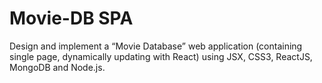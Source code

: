 # Movie-DB SPA
Design and implement a “Movie Database” web application (containing single page, dynamically updating with React) using JSX, CSS3, ReactJS, MongoDB and Node.js. 